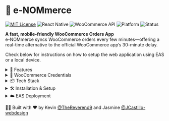 # 🛒 e-NOMmerce

[![MIT License](https://img.shields.io/badge/license-MIT-blue.svg)](LICENSE)
![React Native](https://img.shields.io/badge/built%20with-React%20Native-61DAFB)
![WooCommerce API](https://img.shields.io/badge/woocommerce-api-orange)
![Platform](https://img.shields.io/badge/platform-android%20%7C%20ios%20%7C%20web-green)
![Status](https://img.shields.io/badge/status-active-brightgreen)

**A fast, mobile-friendly WooCommerce Orders App**  
e-NOMmerce syncs WooCommerce orders every few minutes—offering a real-time alternative to the official WooCommerce app’s 30-minute delay.

Check below for instructions on how to setup the web application using EAS or a local device.

<details>
<summary>🚀 Features</summary>

- 🔄 **Fast Order Syncing** – Refreshes orders every few minutes  
- 🔐 **Secure API Input** – Enter your WooCommerce credentials directly in the app, no `.env` file required  
- ⚡ **Lightweight UI** – Designed for speed and simplicity  
- ☁️ **Free Web Deployment** via Expo  
</details>

<details>
<summary>🔐 WooCommerce Credentials</summary>

When you first open the app, you’ll be prompted to enter your WooCommerce credentials:

🔐 Enter WooCommerce Credentials
API URL (e.g. https://your-website.com/wp-json/wc/v3)

Consumer Key:

Consumer Secret:

[✓] Remember these credentials on this device

- Credentials are stored **locally and unencrypted** in your browser’s storage or mobile device storage if you check "Remember these credentials."
- A **"Clear API Credentials"** button is available in the top right corner of the app to manually remove saved credentials at any time.
- This feature is convenient, but ⚠️ we recommend not using "remember" on shared or public devices.
</details>

<details>
<summary>📦 Tech Stack</summary>

- **React Native** (via Expo)  
- **WooCommerce REST API**  
</details>

<details>
<summary>🛠️ Installation & Setup</summary>

### Requirements

- Node.js  
- Expo CLI (`npm install -g expo-cli`)  
- WooCommerce site with REST API enabled  
- Android/iOS emulator or physical device (or a browser for web)  

### 1. Clone the Repo

```bash
git clone https://github.com/TheReverend9/e-NOMmerce.git
cd e-NOMmerce
```

### 2. Install Dependencies

```bash
npm install
```

### 3. Start the App

**To run the app in your web browser**
```bash
npx expo start --web
```
</details>

<details>
<summary>☁️ EAS Deployment</summary>

You can build and deploy your app using [Expo Application Services (EAS)](https://expo.dev/eas).


### 1. 📋 Create an Expo Account

To use EAS, you’ll need an Expo account.

- Sign up at: [https://expo.dev/signup](https://expo.dev/signup)  
- Or from the command line:

```bash
npx expo register
```

### 2. 🔑 Log In to Your Expo Account

```bash
npx expo login
```
Follow the prompts to enter your Expo username and password.

### 3. 🏗️ Initialize EAS in Your Project

Inside your project folder, run:
```bash
npx eas init
```
This will generate an eas.json file in your root directory and help you configure your first EAS build.

Example eas.json structure:
```json
{
  "build": {
    "development": {
      "developmentClient": true,
      "distribution": "internal"
    },
    "preview": {},
    "production": {
      "android": {
        "workflow": "managed"
      },
      "ios": {
        "workflow": "managed"
      }
    }
  }
}
```
You can tweak these settings later based on your platform and workflow preferences.

### 4. 🔨 Build the App for EAS

```bash
npx expo export --platform web
```
This will generate a static export of your web application in the ***dist*** folder.

### 5. 📲 Publish the Production Build to EAS Servers
```bash
npx eas deploy --prod
```
You can then visit the site using the Production URL
</details>

👨‍💻 Built with ❤️ by Kevin [@TheReverend9](https://github.com/TheReverend9) and Jasmine [@JCastillo-webdesign](https://github.com/JCastillo-webdesign)
